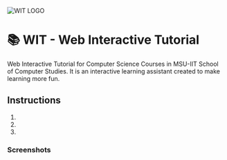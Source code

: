 ![WIT LOGO](https://imgur.com/COPgJGV)
# :books: WIT - Web Interactive Tutorial 
Web Interactive Tutorial for Computer Science Courses in MSU-IIT School of Computer Studies. It is an interactive learning assistant created to make learning more fun.

## Instructions 
1.
2.
3.

### Screenshots





